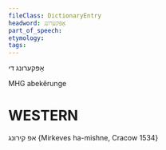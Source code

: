 ```yaml
---
fileClass: DictionaryEntry
headword: אָפּקערונג
part_of_speech: 
etymology: 
tags: 
---
```

אָפּקערונג
די

MHG abekêrunge

WESTERN
========

אפ קירונג {Mirkeves ha-mishne, Cracow 1534}

